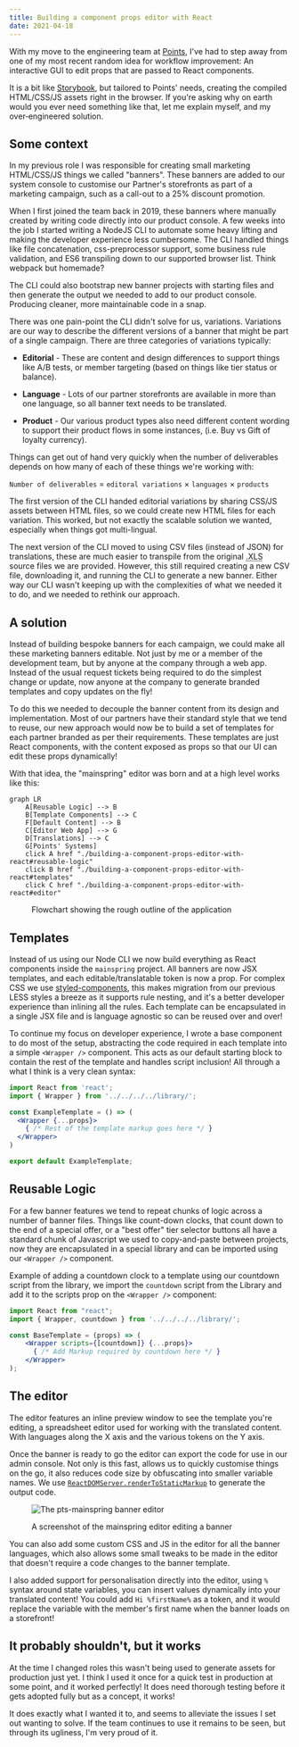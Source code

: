 ```yaml
---
title: Building a component props editor with React
date: 2021-04-18
---
```


With my move to the engineering team at [Points](https://www.points.com), I've had to step away from one of my most recent random idea for workflow improvement: An interactive GUI to edit props that are passed to React components.

It is a bit like [Storybook](https://storybook.js.org/), but tailored to Points' needs, creating the compiled HTML/CSS/JS assets right in the browser. If you're asking why on earth would you ever need something like that, let me explain myself, and my over&#8209;engineered solution.

## Some context

In my previous role I was responsible for creating small marketing HTML/CSS/JS things we called "banners". These banners are added to our system console to customise our Partner's storefronts as part of a marketing campaign, such as a call-out to a 25% discount promotion.

When I first joined the team back in 2019, these banners where manually created by writing code directly into our product console. A few weeks into the job I started writing a NodeJS CLI to automate some heavy lifting and making the developer experience less cumbersome. The CLI handled things like file concatenation, css-preprocessor support, some business rule validation, and ES6 transpiling down to our supported browser list. Think webpack but homemade?

The CLI could also bootstrap new banner projects with starting files and then generate the output we needed to add to our product console. Producing cleaner, more maintainable code in a snap. 

There was one pain-point the CLI didn't solve for us, variations. Variations are our way to describe the different versions of a banner that might be part of a single campaign. There are three categories of variations typically:

- **Editorial** - These are content and design differences to support things like A/B tests, or member targeting (based on things like tier status or balance).

- **Language** - Lots of our partner storefronts are available in more than one language, so all banner text needs to be translated.

- **Product** - Our various product types also need different content wording to support their product flows in some instances, (i.e. Buy vs Gift of loyalty currency).

Things can get out of hand very quickly when the number of deliverables depends on how many of each of these things we're working with: 

`Number of deliverables` = `editoral variations` &times; `languages` &times; `products`

The first version of the CLI handed editorial variations by sharing CSS/JS assets between HTML files, so we could create new HTML files for each variation. This worked, but not exactly the scalable solution we wanted, especially when things got multi-lingual.

The next version of the CLI moved to using CSV files (instead of JSON) for translations, these are much easier to transpile from the original <abbr title="Microsoft Excel">.XLS</abbr> source files we are provided. However, this still required creating a new CSV file, downloading it, and running the CLI to generate a new banner. Either way our CLI wasn't keeping up with the complexities of what we needed it to do, and we needed to rethink our approach.

## A solution

Instead of building bespoke banners for each campaign, we could make all these marketing banners editable. Not just by me or a member of the development team, but by anyone at the company through a web app. Instead of the usual request tickets being required to do the simplest change or update, now anyone at the company to generate branded templates and copy updates on the fly!
 
To do this we needed to decouple the banner content from its design and implementation. Most of our partners have their standard style that we tend to reuse, our new approach would now be to build a set of templates for each partner branded as per their requirements. These templates are just React components, with the content exposed as props so that our UI can edit these props dynamically!

With that idea, the "mainspring" editor was born and at a high level works like this:

```mermaid
graph LR
    A[Reusable Logic] --> B
    B[Template Components] --> C
    F[Default Content] --> B
    C[Editor Web App] --> G
    D[Translations] --> C
    G[Points' Systems]
    click A href "./building-a-component-props-editor-with-react#reusable-logic"
    click B href "./building-a-component-props-editor-with-react#templates"
    click C href "./building-a-component-props-editor-with-react#editor"
```
<figure>
<figcaption>Flowchart showing the rough outline of the application</figcaption>
</figure>

## Templates

Instead of us using our Node CLI we now build everything as React components inside the `mainspring` project. All banners are now JSX templates, and each editable/translatable token is now a prop. For complex CSS we use [styled-components](https://styled-components.com/), this makes migration from our previous LESS styles a breeze as it supports rule nesting, and it's a better developer experience than inlining all the rules. Each template can be encapsulated in a single JSX file and is language agnostic so can be reused over and over!

To continue my focus on developer experience, I wrote a base component to do most of the setup, abstracting the code required in each template into a simple `<Wrapper />` component. This acts as our default starting block to contain the rest of the template and handles script inclusion! All through a what I think is a very clean syntax:

```jsx
import React from 'react';
import { Wrapper } from '../../../../library/';

const ExampleTemplate = () => (
  <Wrapper {...props}>
    { /* Rest of the template markup goes here */ }
  </Wrapper>
)

export default ExampleTemplate;
```

## Reusable Logic

For a few banner features we tend to repeat chunks of logic across a number of banner files. Things like count-down clocks, that count down to the end of a special offer, or a "best offer" tier selector buttons all have a standard chunk of Javascript we used to copy-and-paste between projects, now they are encapsulated in a special library and can be imported using our `<Wrapper />` component.

Example of adding a countdown clock to a template using our countdown script from the library, we import the `countdown` script from the Library and add it to the scripts prop on the `<Wrapper />` component:

```jsx
import React from "react";
import { Wrapper, countdown } from '../../../../library/';

const BaseTemplate = (props) => (
    <Wrapper scripts={[countdown]} {...props}>
      { /* Add Markup required by countdown here */ }
    </Wrapper>
);
```

## The editor

The editor features an inline preview window to see the template you're editing, a spreadsheet editor used for working with the translated content. With languages along the X axis and the various tokens on the Y axis.

Once the banner is ready to go the editor can export the code for use in our admin console. Not only is this fast, allows us to quickly customise things on the go, it also reduces code size by obfuscating into smaller variable names. We use [`ReactDOMServer.renderToStaticMarkup`](https://reactjs.org/docs/react-dom-server.html#rendertostaticmarkup) to generate the output code.

<figure>

![The pts-mainspring banner editor](../images/pts-mainspring/pts-mainspring-editor-v0.2.1.png)

<figcaption>A screenshot of the mainspring editor editing a banner</figcaption>
</figure>


You can also add some custom CSS and JS in the editor for all the banner languages, which also allows some small tweaks to be made in the editor that doesn't require a code changes to the banner template.

I also added support for personalisation directly into the editor, using `%` syntax around state variables, you can insert values dynamically into your translated content!
You could add `Hi %firstName%` as a token, and it would replace the variable with the member's first name when the banner loads on a storefront!

## It probably shouldn't, but it works

At the time I changed roles this wasn't being used to generate assets for production just yet. I think I used it once for a quick test in production at some point, and it worked perfectly! It does need thorough testing before it gets adopted fully but as a concept, it works!
 
It does exactly what I wanted it to, and seems to alleviate the issues I set out wanting to solve. If the team continues to use it remains to be seen, but through its ugliness, I'm very proud of it.
